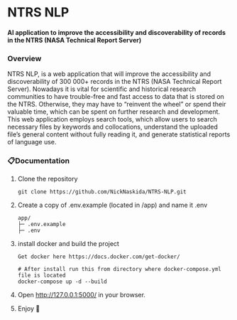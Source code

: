 # NTRS NLP
#### AI application to improve the accessibility and discoverability of records in the NTRS (NASA Technical Report Server)

### Overview
NTRS NLP, is a web application that will improve the accessibility and discoverability of 300 000+ records in the NTRS (NASA Technical Report Server). Nowadays it is vital for scientific and historical research communities to have trouble-free and fast access to data that is stored on the NTRS. Otherwise, they may have to “reinvent the wheel” or spend their valuable time, which can be spent on further research and development. This web application employs search tools, which allow users to search necessary files by keywords and collocations, understand the uploaded file’s general content without fully reading it, and generate statistical reports of language use.


### 📋Documentation
1. Clone the repository

    ```
    git clone https://github.com/NickNaskida/NTRS-NLP.git
    ```

2. Create a copy of .env.example (located in /app) and name it .env
    ```
    app/
    ├─ .env.example
    ├─ .env
    ```

3. install docker and build the project

    ```
    Get docker here https://docs.docker.com/get-docker/
   
    # After install run this from directory where docker-compose.yml file is located
    docker-compose up -d --build
    ```

4. Open http://127.0.0.1:5000/ in your browser.
5. Enjoy 💫
